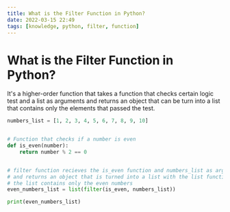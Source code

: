```yaml
---
title: What is the Filter Function in Python?
date: 2022-03-15 22:49
tags: [knowledge, python, filter, function]
---
```


# What is the Filter Function in Python?

It's a higher-order function that takes a function that checks certain logic
test and a list as arguments and returns an object that can be turn into a list
that contains only the elements that passed the test.

```python
numbers_list = [1, 2, 3, 4, 5, 6, 7, 8, 9, 10]


# Function that checks if a number is even
def is_even(number):
    return number % 2 == 0


# filter function recieves the is_even function and numbers_list as arguments
# and returns an object that is turned into a list with the list function and
# the list contains only the even numbers
even_numbers_list = list(filter(is_even, numbers_list))

print(even_numbers_list)
```
